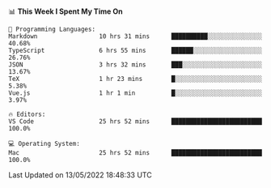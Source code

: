 

<!--START_SECTION:waka-->
📊 **This Week I Spent My Time On** 

```text
💬 Programming Languages: 
Markdown                 10 hrs 31 mins      ██████████░░░░░░░░░░░░░░░   40.68% 
TypeScript               6 hrs 55 mins       ██████░░░░░░░░░░░░░░░░░░░   26.76% 
JSON                     3 hrs 32 mins       ███░░░░░░░░░░░░░░░░░░░░░░   13.67% 
TeX                      1 hr 23 mins        █░░░░░░░░░░░░░░░░░░░░░░░░   5.38% 
Vue.js                   1 hr 1 min          █░░░░░░░░░░░░░░░░░░░░░░░░   3.97%

🔥 Editors: 
VS Code                  25 hrs 52 mins      █████████████████████████   100.0%

💻 Operating System: 
Mac                      25 hrs 52 mins      █████████████████████████   100.0%

```


 Last Updated on 13/05/2022 18:48:33 UTC
<!--END_SECTION:waka-->
